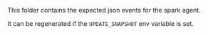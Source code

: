 <!-- Copyright 2018-2022 contributors to the OpenLineage project -->

<!-- SPDX-License-Identifier: Apache-2.0 -->

This folder contains the expected json events for the spark agent.

It can be regenerated if the `UPDATE_SNAPSHOT` env variable is set.